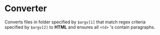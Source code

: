 # Converter

Converts files in folder specified by `$argv[1]` that match regex criteria specified by `$argv[2]` to **HTML** and ensures all `<td>` 's contain paragraphs.
